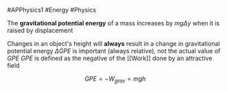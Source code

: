 #APPhysics1  #Energy #Physics 

The **gravitational potential energy** of a mass increases by $mg\Delta y$ when it is raised by displacement

Changes in an object's height will **always** result in a change in gravitational potential energy
$\Delta GPE$ is important (always relative), not the actual value of $GPE$
$GPE$ is defined as the negative of the [[Work]] done by an attractive field

$$
GPE = -W_{grav} =mgh
$$
